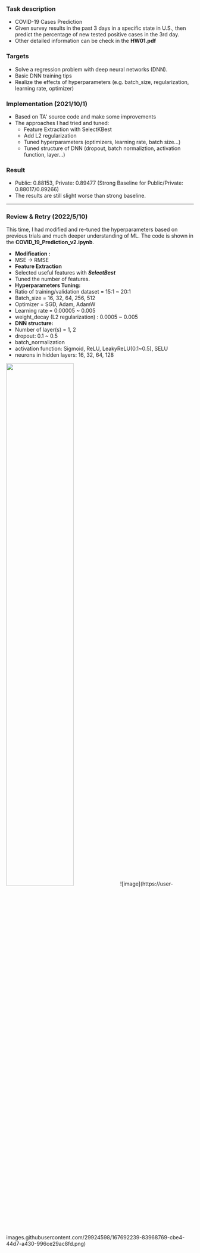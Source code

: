 ### Task description
* COVID-19 Cases Prediction
* Given survey results in the past 3 days in a specific state in U.S., then
predict the percentage of new tested positive cases in the 3rd day.
* Other detailed information can be check in the **HW01.pdf**

### Targets 
* Solve a regression problem with deep neural networks (DNN).
* Basic DNN training tips
* Realize the effects of hyperparameters (e.g. batch_size, regularization, learning rate, optimizer)

### Implementation (2021/10/1)
* Based on TA' source code and make some improvements
* The approaches I had tried and tuned:
  * Feature Extraction with SelectKBest
  * Add L2 regularization
  * Tuned hyperparameters (optimizers, learning rate, batch size...)
  * Tuned structure of DNN (dropout, batch normaliztion, activation function, layer...)
### Result
* Public: 0.88153, Private: 0.89477 (Strong Baseline for Public/Private: 0.88017/0.89266)
* The results are still slight worse than strong baseline.
---
### Review & Retry (2022/5/10)
This time, I had modified and re-tuned the hyperparameters based on previous trials and much deeper understanding of ML. The code is shown in the **COVID_19_Prediction_v2.ipynb**.
* **Modification :**
 * MSE $\rightarrow$ RMSE
* **Feature Extraction**
 * Selected useful features with ***SelectBest***
 * Tuned the number of features. 
* **Hyperparameters Tuning:**
 * Ratio of training/validation dataset = 15:1 ~ 20:1
 * Batch_size = 16, 32, 64, 256, 512
 * Optimizer = SGD, Adam, AdamW
  * Learning rate = 0.00005 ~ 0.005
  * weight_decay (L2 regularization) : 0.0005 ~ 0.005
 * **DNN structure:**
  * Number of layer(s) = 1, 2
  * dropout: 0.1 ~ 0.5
  * batch_normalization
  * activation function: Sigmoid, ReLU, LeakyReLU(0.1~0.5), SELU
  * neurons in hidden layers: 16, 32, 64, 128
<img src="https://i.imgur.com/rXGpYh4.png" width=60%>
![image](https://user-images.githubusercontent.com/29924598/167692239-83968769-cbe4-44d7-a430-996ce29ac8fd.png)


